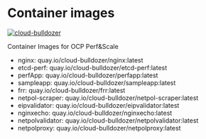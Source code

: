 # Container images

[![cloud-bulldozer](https://github.com/cloud-bulldozer/images/actions/workflows/build.yml/badge.svg?branch=main)](https://github.com/cloud-bulldozer/images/actions/workflows/build.yml)

Container Images for OCP Perf&Scale

- nginx: quay.io/cloud-bulldozer/nginx:latest
- etcd-perf: quay.io/cloud-bulldozer/etcd-perf:latest
- perfApp: quay.io/cloud-bulldozer/perfapp:latest
- sampleapp: quay.io/cloud-bulldozer/sampleapp:latest
- frr: quay.io/cloud-bulldozer/frr:latest
- netpol-scraper: quay.io/cloud-bulldozer/netpol-scraper:latest
- eipvalidator: quay.io/cloud-bulldozer/eipvalidator:latest
- nginxecho: quay.io/cloud-bulldozer/nginxecho:latest
- netpolvalidator: quay.io/cloud-bulldozer/netpolvalidator:latest
- netpolproxy: quay.io/cloud-bulldozer/netpolproxy:latest
